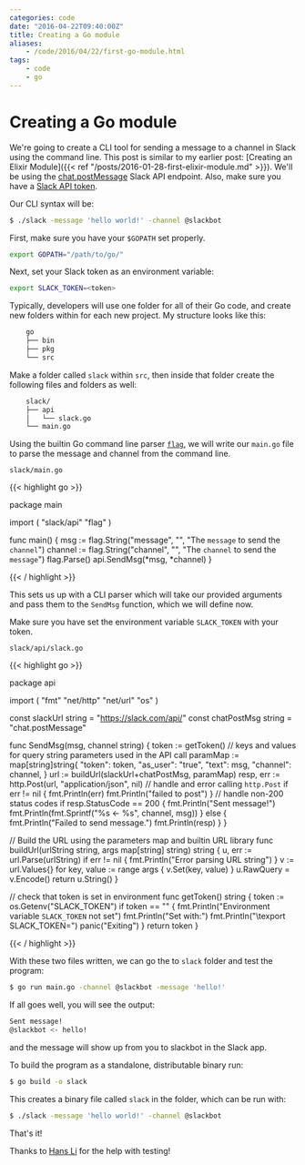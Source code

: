```yaml
---
categories: code
date: "2016-04-22T09:40:00Z"
title: Creating a Go module
aliases:
    - /code/2016/04/22/first-go-module.html
tags:
    - code
    - go
---
```


Creating a Go module
====================

We're going to create a CLI tool for sending a message to a channel in Slack using the command line. This post is similar to my earlier post: [Creating an Elixir Module]({{< ref "/posts/2016-01-28-first-elixir-module.md" >}}). We'll be using the [chat.postMessage](https://api.slack.com/methods/chat.postMessage) Slack API endpoint. Also, make sure you have a [Slack API token](https://api.slack.com/tokens).

Our CLI syntax will be:

```sh
$ ./slack -message 'hello world!' -channel @slackbot
```

First, make sure you have your `$GOPATH` set properly.

```sh
export GOPATH="/path/to/go/"
```

Next, set your Slack token as an environment variable:

```sh
export SLACK_TOKEN=<token>
```

Typically, developers will use one folder for all of their Go code, and create new folders within for each new project. My structure looks like this:

```sh
    go
    ├── bin
    ├── pkg
    └── src
```

Make a folder called `slack` within `src`, then inside that folder create the following files and folders as well:

```sh
    slack/
    ├── api
    │   └── slack.go
    └── main.go
```

Using the builtin Go command line parser [`flag`](https://golang.org/pkg/flag/), we will write our `main.go` file to parse the message and channel from the command line.

`slack/main.go`

{{< highlight go >}}

package main

import (
    "slack/api"
    "flag"
)

func main() {
    msg := flag.String("message", "", "The `message` to send the `channel`")
    channel := flag.String("channel", "", "The `channel` to send the `message`")
    flag.Parse()
    api.SendMsg(*msg, *channel)
}

{{< / highlight >}}

This sets us up with a CLI parser which will take our provided arguments and pass them to the `SendMsg` function, which we will define now.

Make sure you have set the environment variable `SLACK_TOKEN` with your token.

`slack/api/slack.go`

{{< highlight go >}}

package api

import (
    "fmt"
    "net/http"
    "net/url"
    "os"
)

const slackUrl string = "https://slack.com/api/"
const chatPostMsg string = "chat.postMessage"

func SendMsg(msg, channel string) {
    token := getToken()
    // keys and values for query string parameters used in the API call
    paramMap := map[string]string{
        "token": token,
        "as_user": "true",
        "text": msg,
        "channel": channel,
    }
    url := buildUrl(slackUrl+chatPostMsg, paramMap)
    resp, err := http.Post(url, "application/json", nil)
    // handle and error calling `http.Post`
    if err != nil {
        fmt.Println(err)
        fmt.Println("failed to post")
    }
    // handle non-200 status codes
    if resp.StatusCode == 200 {
        fmt.Println("Sent message!")
        fmt.Println(fmt.Sprintf("%s <- %s", channel, msg))
    } else {
        fmt.Println("Failed to send message.")
        fmt.Println(resp)
    }
}

// Build the URL using the parameters map and builtin URL library
func buildUrl(urlString string, args map[string] string) string {
    u, err := url.Parse(urlString)
    if err != nil {
        fmt.Println("Error parsing URL string")
    }
    v := url.Values{}
    for key, value := range args {
        v.Set(key, value)
    }
    u.RawQuery = v.Encode()
    return u.String()
}

// check that token is set in environment
func getToken() string {
    token := os.Getenv("SLACK_TOKEN")
    if token == "" {
        fmt.Println("Environment variable `SLACK_TOKEN` not set")
        fmt.Println("Set with:")
        fmt.Println("\texport SLACK_TOKEN=<token>")
        panic("Exiting")
    }
    return token
}

{{< / highlight >}}

With these two files written, we can go the to `slack` folder and test the program:

```sh
$ go run main.go -channel @slackbot -message 'hello!'
```

If all goes well, you will see the output:

```sh
Sent message!
@slackbot <- hello!
```

and the message will show up from you to slackbot in the Slack app.

To build the program as a standalone, distributable binary run:

```sh
$ go build -o slack
```

This creates a binary file called `slack` in the folder, which can be run with:

```sh
$ ./slack -message 'hello world!' -channel @slackbot
```

That's it!

Thanks to [Hans Li](https://www.linkedin.com/in/haanns) for the help with testing!

